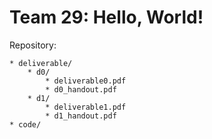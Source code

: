 # Team 29: Hello, World!

Repository:

    * deliverable/
		* d0/
        	* deliverable0.pdf
			* d0_handout.pdf
		* d1/
			* deliverable1.pdf
			* d1_handout.pdf
    * code/

